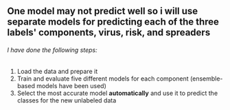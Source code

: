 ## One model may not predict well so i will use separate models for predicting each of the three labels' components, virus, risk, and spreaders
###### I have done the following steps:
1. Load the data and prepare it
2. Train and evaluate five different models for each component (ensemble-based models have been used)
3. Select the most accurate model **automatically** and use it to predict the classes for the new unlabeled data
